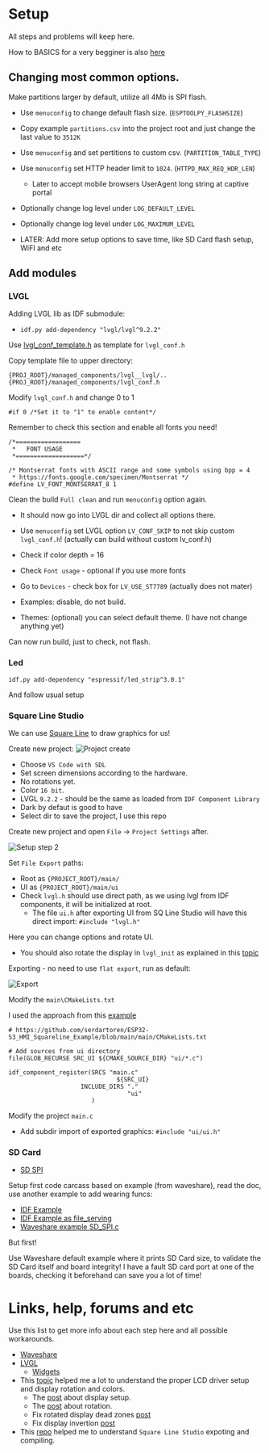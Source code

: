 # Setup


All steps and problems will keep here.

How to BASICS for a very begginer is also [here](how_to_basics/README.md)


## Changing most common options.

Make partitions larger by default, utilize all 4Mb is SPI flash.

- Use `menuconfig` to change default flash size. (`ESPTOOLPY_FLASHSIZE`)
- Copy example `partitions.csv` into the project root and just change the last value to `3512K`
- Use `menuconfig` and set pertitions to custom csv. (`PARTITION_TABLE_TYPE`)
- Use `menuconfig` set HTTP header limit to `1024`. (`HTTPD_MAX_REQ_HDR_LEN`)
  - Later to accept mobile browsers UserAgent long string at captive portal
- Optionally change log level under `LOG_DEFAULT_LEVEL`
- Optionally change log level under `LOG_MAXIMUM_LEVEL`

- LATER: Add more setup options to save time, like SD Card flash setup, WiFI and etc



## Add modules






### LVGL

Adding LVGL lib as IDF submodule: 

- `idf.py add-dependency "lvgl/lvgl^9.2.2"`

Use [lvgl_conf_template.h](../managed_components/lvgl__lvgl/lv_conf_template.h) as template for `lvgl_conf.h`

Copy template file to upper directory:

```text
{PROJ_ROOT}/managed_components/lvgl__lvgl/..
{PROJ_ROOT}/managed_components/lvgl_conf.h
```

Modify `lvgl_conf.h` and change 0 to 1

```code
#if 0 /*Set it to "1" to enable content*/
```

Remember to check this section and enable all fonts you need!

```text
/*==================
 *   FONT USAGE
 *===================*/

/* Montserrat fonts with ASCII range and some symbols using bpp = 4
 * https://fonts.google.com/specimen/Montserrat */
#define LV_FONT_MONTSERRAT_8 1
```

Clean the build `Full clean` and run `menuconfig` option again.
- It should now go into LVGL dir and collect all options there.


- Use `menuconfig` set LVGL option `LV_CONF_SKIP` to not skip custom `lvgl_conf.h`! (actually can build without custom lv_conf.h)
- Check if color depth = 16
- Check `Font usage` - optional if you use more fonts
- Go to `Devices` - check box for `LV_USE_ST7789` (actually does not mater)
- Examples: disable, do not build.
- Themes: (optional) you can select default theme. (I have not change anything yet)

Can now run build, just to check, not flash.



### Led


`idf.py add-dependency "espressif/led_strip^3.0.1"`

And follow usual setup


### Square Line Studio

We can use [Square Line](https://docs.squareline.io) to draw graphics for us!


Create new project: ![Project create](pic/SQLine_setup_1.png)

- Choose `VS Code with SDL`
- Set screen dimensions according to the hardware.
- No rotations yet.
- Color `16 bit`.
- LVGL `9.2.2` - should be the same as loaded from `IDF Component Library`
- Dark by defaut is good to have
- Select dir to save the project, I use this repo

Create new project and open `File` -> `Project Settings` after.

![Setup step 2](pic/SQLine_setup_2.png)

Set `File Export` paths:

- Root as `{PROJECT_ROOT}/main/`
- UI as `{PROJECT_ROOT}/main/ui`
- Check `lvgl.h` should use direct path, as we using lvgl from IDF components, it will be initialized at root.
  - The file `ui.h` after exporting UI from SQ Line Studio will have this direct import: `#include "lvgl.h"`

Here you can change options and rotate UI. 
- You should also rotate the display in `lvgl_init` as explained in this [topic](https://forum.lvgl.io/t/gestures-are-slow-perceiving-only-detecting-one-of-5-10-tries/18515/101)

Exporting - no need to use `flat export`, run as default:

![Export](pic/SQLine_export_1.png)


Modify the `main\CMakeLists.txt`

I used the approach from this [example](https://github.com/serdartoren/ESP32-S3_HMI_Squareline_Example/blob/main/main/CMakeLists.txt)

```text
# https://github.com/serdartoren/ESP32-S3_HMI_Squareline_Example/blob/main/main/CMakeLists.txt

# Add sources from ui directory
file(GLOB_RECURSE SRC_UI ${CMAKE_SOURCE_DIR} "ui/*.c")

idf_component_register(SRCS "main.c"  
                              ${SRC_UI}
                    INCLUDE_DIRS "." 
                                 "ui"
                       )
```

Modify the project `main.c`
- Add subdir import of exported graphics: `#include "ui/ui.h"`


### SD Card

- [SD SPI](https://docs.espressif.com/projects/esp-idf/en/stable/esp32/api-reference/peripherals/sdspi_host.html)

Setup first code carcass based on example (from waveshare), read the doc, use another example to add wearing funcs:
- [IDF Example](https://github.com/espressif/esp-idf/blob/master/examples/storage/sd_card/sdmmc/main/sd_card_example_main.c)
- [IDF Example as file_serving](https://github.com/espressif/esp-idf/blob/4c2820d377d1375e787bcef612f0c32c1427d183/examples/protocols/http_server/file_serving/main/main.c)
- [Waveshare example SD_SPI.c](https://github.com/trianglesis/ESP32-C6-LCD-1.47-Test-LVGL/blob/c95cb298858690e018c0155daccdb1463647a111/main/SD_Card/SD_SPI.c)

But first!

Use Waveshare default example where it prints SD Card size, to validate the SD Card itself and board integrity!
I have a fault SD card port at one of the boards, checking it beforehand can save you a lot of time!



# Links, help, forums and etc

Use this list to get more info about each step here and all possible workarounds.

- [Waveshare](https://www.waveshare.com/wiki/ESP32-C6-LCD-1.47)
- [LVGL](https://docs.lvgl.io/9.2/overview/index.html)
  - [Widgets](https://docs.lvgl.io/9.2/API/widgets/index.html)
- This [topic](https://forum.lvgl.io/t/gestures-are-slow-perceiving-only-detecting-one-of-5-10-tries/18515/101) helped me a lot to understand the proper LCD driver setup and display rotation and colors.
  - The [post](https://forum.lvgl.io/t/gestures-are-slow-perceiving-only-detecting-one-of-5-10-tries/18515/59) about display setup.
  - The [post](https://forum.lvgl.io/t/gestures-are-slow-perceiving-only-detecting-one-of-5-10-tries/18515/60) about rotation.
  - Fix rotated display dead zones [post](https://forum.lvgl.io/t/gestures-are-slow-perceiving-only-detecting-one-of-5-10-tries/18515/86)
  - Fix display invertion [post](https://forum.lvgl.io/t/lvgl-9-2-2-esp32-c6-lcd-1-47-idf-5-4-1-st7789v3/20871)
- This [repo](https://github.com/serdartoren/ESP32-S3_HMI_Squareline_Example) helped me to understand `Square Line Studio` expoting and compiling.